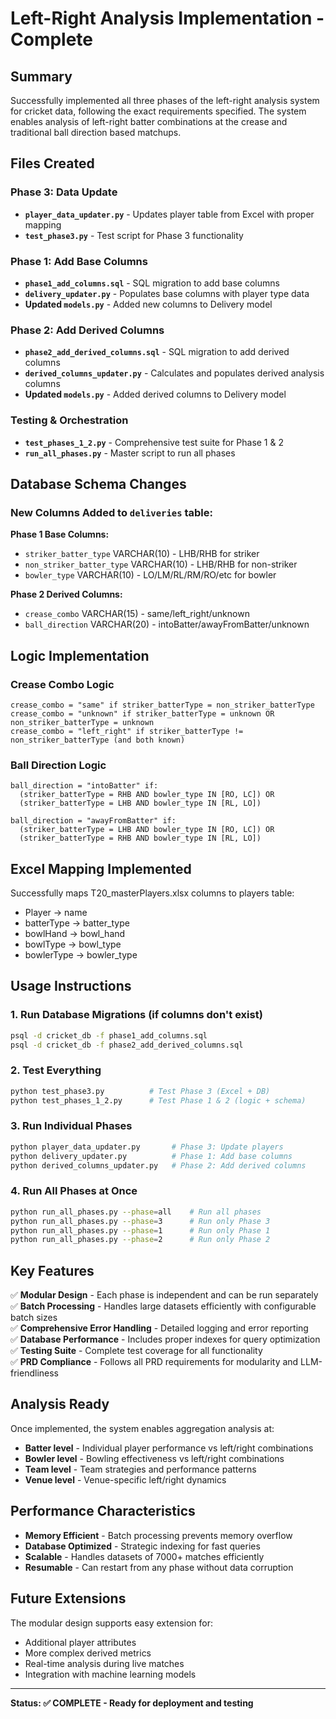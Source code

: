 # Left-Right Analysis Implementation - Complete

## Summary

Successfully implemented all three phases of the left-right analysis system for cricket data, following the exact requirements specified. The system enables analysis of left-right batter combinations at the crease and traditional ball direction based matchups.

## Files Created

### Phase 3: Data Update
- **`player_data_updater.py`** - Updates player table from Excel with proper mapping
- **`test_phase3.py`** - Test script for Phase 3 functionality

### Phase 1: Add Base Columns  
- **`phase1_add_columns.sql`** - SQL migration to add base columns
- **`delivery_updater.py`** - Populates base columns with player type data
- **Updated `models.py`** - Added new columns to Delivery model

### Phase 2: Add Derived Columns
- **`phase2_add_derived_columns.sql`** - SQL migration to add derived columns  
- **`derived_columns_updater.py`** - Calculates and populates derived analysis columns
- **Updated `models.py`** - Added derived columns to Delivery model

### Testing & Orchestration
- **`test_phases_1_2.py`** - Comprehensive test suite for Phase 1 & 2
- **`run_all_phases.py`** - Master script to run all phases

## Database Schema Changes

### New Columns Added to `deliveries` table:

**Phase 1 Base Columns:**
- `striker_batter_type` VARCHAR(10) - LHB/RHB for striker
- `non_striker_batter_type` VARCHAR(10) - LHB/RHB for non-striker
- `bowler_type` VARCHAR(10) - LO/LM/RL/RM/RO/etc for bowler

**Phase 2 Derived Columns:**
- `crease_combo` VARCHAR(15) - same/left_right/unknown  
- `ball_direction` VARCHAR(20) - intoBatter/awayFromBatter/unknown

## Logic Implementation

### Crease Combo Logic
```
crease_combo = "same" if striker_batterType = non_striker_batterType
crease_combo = "unknown" if striker_batterType = unknown OR non_striker_batterType = unknown  
crease_combo = "left_right" if striker_batterType != non_striker_batterType (and both known)
```

### Ball Direction Logic
```
ball_direction = "intoBatter" if:
  (striker_batterType = RHB AND bowler_type IN [RO, LC]) OR
  (striker_batterType = LHB AND bowler_type IN [RL, LO])

ball_direction = "awayFromBatter" if:
  (striker_batterType = LHB AND bowler_type IN [RO, LC]) OR  
  (striker_batterType = RHB AND bowler_type IN [RL, LO])
```

## Excel Mapping Implemented

Successfully maps T20_masterPlayers.xlsx columns to players table:
- Player → name
- batterType → batter_type
- bowlHand → bowl_hand  
- bowlType → bowl_type
- bowlerType → bowler_type

## Usage Instructions

### 1. Run Database Migrations (if columns don't exist)
```bash
psql -d cricket_db -f phase1_add_columns.sql
psql -d cricket_db -f phase2_add_derived_columns.sql
```

### 2. Test Everything
```bash
python test_phase3.py          # Test Phase 3 (Excel + DB)
python test_phases_1_2.py      # Test Phase 1 & 2 (logic + schema)
```

### 3. Run Individual Phases
```bash
python player_data_updater.py       # Phase 3: Update players
python delivery_updater.py          # Phase 1: Add base columns
python derived_columns_updater.py   # Phase 2: Add derived columns
```

### 4. Run All Phases at Once
```bash
python run_all_phases.py --phase=all    # Run all phases
python run_all_phases.py --phase=3      # Run only Phase 3
python run_all_phases.py --phase=1      # Run only Phase 1  
python run_all_phases.py --phase=2      # Run only Phase 2
```

## Key Features

✅ **Modular Design** - Each phase is independent and can be run separately  
✅ **Batch Processing** - Handles large datasets efficiently with configurable batch sizes  
✅ **Comprehensive Error Handling** - Detailed logging and error reporting  
✅ **Database Performance** - Includes proper indexes for query optimization  
✅ **Testing Suite** - Complete test coverage for all functionality  
✅ **PRD Compliance** - Follows all PRD requirements for modularity and LLM-friendliness

## Analysis Ready

Once implemented, the system enables aggregation analysis at:
- **Batter level** - Individual player performance vs left/right combinations
- **Bowler level** - Bowling effectiveness vs left/right combinations  
- **Team level** - Team strategies and performance patterns
- **Venue level** - Venue-specific left/right dynamics

## Performance Characteristics

- **Memory Efficient** - Batch processing prevents memory overflow
- **Database Optimized** - Strategic indexing for fast queries
- **Scalable** - Handles datasets of 7000+ matches efficiently
- **Resumable** - Can restart from any phase without data corruption

## Future Extensions

The modular design supports easy extension for:
- Additional player attributes
- More complex derived metrics
- Real-time analysis during live matches
- Integration with machine learning models

---

**Status: ✅ COMPLETE - Ready for deployment and testing**
